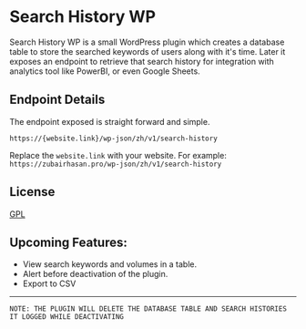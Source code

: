 # Search History WP
Search History WP is a small WordPress plugin which creates a database table to store the searched keywords of users along with it's time. Later it exposes an endpoint to retrieve that search history for integration with analytics tool like PowerBI, or even Google Sheets.

## Endpoint Details
The endpoint exposed is straight forward and simple.
```
https://{website.link}/wp-json/zh/v1/search-history
```
Replace the `website.link` with your website. For example: `https://zubairhasan.pro/wp-json/zh/v1/search-history`

## License
[GPL](https://choosealicense.com/licenses/gpl-3.0/)

## Upcoming Features:
- View search keywords and volumes in a table.
- Alert before deactivation of the plugin.
- Export to CSV
***
```
NOTE: THE PLUGIN WILL DELETE THE DATABASE TABLE AND SEARCH HISTORIES IT LOGGED WHILE DEACTIVATING
```